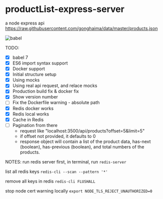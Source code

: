 # productList-express-server

a node express api
<https://raw.githubusercontent.com/gonghaima/data/master/products.json>

![babel](https://cdn-images-1.medium.com/max/600/1*tcJeNVYJST_f-8YEIh_rFA.jpeg)

TODO:

- [x] babel 7
- [x] ES6 import syntax support
- [x] Docker support
- [x] Initial structure setup
- [x] Using mocks
- [x] Using real api request, and relace mocks
- [x] Production build fix & docker fix
- [x] Show version number
- [ ] Fix the Dockerfile warning - absolute path
- [x] Redis docker works
- [x] Redis local works
- [x] Cache in Redis
- [ ] Pagination from there
  - request like "localhost:3500/api/products?offset=5&limit=5"
  - if offset not provided, it defaults to 0
  - response object will contain a list of the product data, has-next (boolean), has-previous (boolean), and total numbers of the products.

NOTES:
run redis server first, in terminal, run
```redis-server```

list all redis keys
```redis-cli --scan --pattern '*'```

remove all keys in redis
```redis-cli FLUSHALL```

stop node cert warning locally
```export NODE_TLS_REJECT_UNAUTHORIZED=0```
